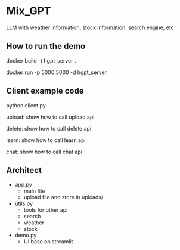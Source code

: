 # Mix_GPT
LLM with weather information, stock information, search engine, etc
## How to run the demo
docker build -t hgpt_server .

docker run -p 5000:5000 -d hgpt_server
## Client example code
python client.py <function name>

upload: show how to call upload api

delete: show how to call delete api

learn: show how to call learn api

chat: show how to call chat api

## Architect
- app.py
    - main file
    - upload file and store in uploads/
- utils.py
    - tools for other api
    - search
    - weather
    - stock
- demo.py
    - UI base on streamlit
